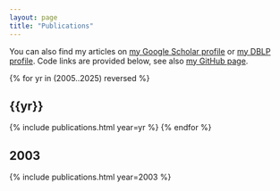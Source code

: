 ```yaml
---
layout: page
title: "Publications"
---
```


  You can also find my articles on <a href="{{site.gscholar}}">my
  Google Scholar profile</a> or <a  href="{{ site.dblp }}"> my DBLP
  profile</a>. Code links are provided below, see also 
      <a  href="{{ site.github }}">my GitHub page</a>.


{% for yr in (2005..2025) reversed %}
## {{yr}}
{% include publications.html year=yr %}
{% endfor %}

## 2003
{% include publications.html year=2003 %}
